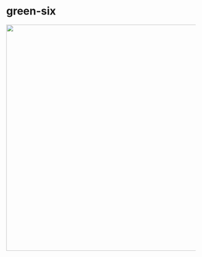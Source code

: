 # green-six


<img src = "https://private-user-images.githubusercontent.com/122292998/261247672-b4d76a71-c009-4e29-8a67-003339c89c28.PNG?jwt=eyJhbGciOiJIUzI1NiIsInR5cCI6IkpXVCJ9.eyJpc3MiOiJnaXRodWIuY29tIiwiYXVkIjoicmF3LmdpdGh1YnVzZXJjb250ZW50LmNvbSIsImtleSI6ImtleTEiLCJleHAiOjE2OTIyNjEyODUsIm5iZiI6MTY5MjI2MDk4NSwicGF0aCI6Ii8xMjIyOTI5OTgvMjYxMjQ3NjcyLWI0ZDc2YTcxLWMwMDktNGUyOS04YTY3LTAwMzMzOWM4OWMyOC5QTkc_WC1BbXotQWxnb3JpdGhtPUFXUzQtSE1BQy1TSEEyNTYmWC1BbXotQ3JlZGVudGlhbD1BS0lBSVdOSllBWDRDU1ZFSDUzQSUyRjIwMjMwODE3JTJGdXMtZWFzdC0xJTJGczMlMkZhd3M0X3JlcXVlc3QmWC1BbXotRGF0ZT0yMDIzMDgxN1QwODI5NDVaJlgtQW16LUV4cGlyZXM9MzAwJlgtQW16LVNpZ25hdHVyZT0zNDRkY2FjZTI1ODY5OTMwNDgwMmU5MGNmNjA1OGZjOWM1ZjM1YzQwZDVmNTg3ODljZGM3NjMyNGU5YWI3N2FmJlgtQW16LVNpZ25lZEhlYWRlcnM9aG9zdCZhY3Rvcl9pZD0wJmtleV9pZD0wJnJlcG9faWQ9MCJ9.L6bx_IKChRKzZGdxGgDdw9lwJ74rp64ykIdM3LH3OiU" width="600px">
